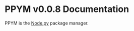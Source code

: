 # PPYM v0.0.8 Documentation

PPYM is the [Node.py] package manager.

  [Node.py]: https://github.com/nodepy/nodepy
